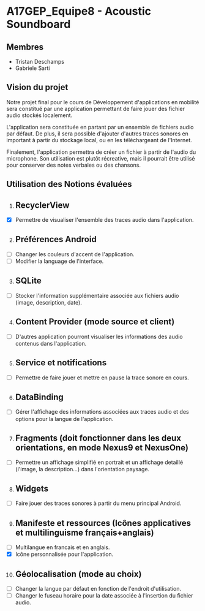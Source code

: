 # A17GEP_Equipe8 - Acoustic Soundboard

## Membres
* Tristan Deschamps
* Gabriele Sarti

## Vision du projet
Notre projet final pour le cours de Développement d'applications en mobilité sera constitué par une application permettant de faire jouer des fichier audio stockés localement.

 L'application sera constituée en partant par un ensemble de fichiers audio par défaut. De plus, il sera possible d'ajouter d'autres traces sonores en important à partir du stockage local, ou en les téléchargeant de l'Internet. 
 
 Finalement, l'application permettra de créer un fichier à partir de l'audio du microphone. Son utilisation est plutôt récreative, mais il pourrait être utilisé pour conserver des notes verbales ou des chansons.

## Utilisation des Notions évaluées
1. ##	RecyclerView
- [x] Permettre de visualiser l'ensemble des traces audio dans l'application.
2. ##	Préférences Android
- [ ] Changer les couleurs d'accent de l'application.
- [ ] Modifier la language de l'interface.
3. ## SQLite
- [ ] Stocker l'information supplémentaire associée aux fichiers audio (image, description, date).
4. ##	Content Provider (mode source et client)
- [ ] D'autres application pourront visualiser les informations des audio contenus dans l'application.
5. ##	Service et notifications
- [ ] Permettre de faire jouer et mettre en pause la trace sonore en cours.
6. ##	DataBinding
- [ ] Gérer l'affichage des informations associées aux traces audio et des options pour la langue de l'application.
7. ##	Fragments (doit fonctionner dans les deux orientations, en mode Nexus9 et NexusOne)
- [ ] Permettre un affichage simplifié en portrait et un affichage detaillé (l'image, la description...) dans l'orientation paysage.
8. ##	Widgets
- [ ] Faire jouer des traces sonores à partir du menu principal Android.
9. ##	Manifeste et ressources (Icônes applicatives et multilinguisme français+anglais)
- [ ] Multilangue en francais et en anglais.
- [x] Icône personnalisée pour l'application.
10. ##	Géolocalisation (mode au choix)
- [ ] Changer la langue par défaut en fonction de l'endroit d'utilisation.
- [ ] Changer le fuseau horaire pour la date associée à l'insertion du fichier audio.
